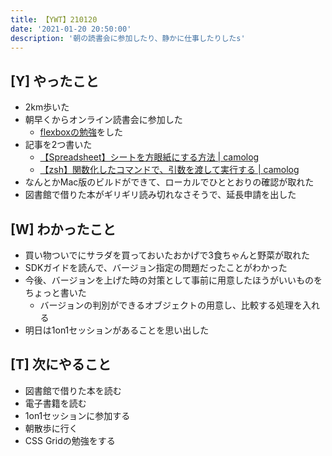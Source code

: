 ```yaml
---
title: 【YWT】210120
date: '2021-01-20 20:50:00'
description: '朝の読書会に参加したり、静かに仕事したりしたs'
---
```


## [Y] やったこと

- 2km歩いた
- 朝早くからオンライン読書会に参加した
  - [flexboxの勉強](https://github.com/LeeDDHH/book-output/blob/main/%E5%88%9D%E5%BF%83%E8%80%85%E3%81%8B%E3%82%89%E3%81%A1%E3%82%83%E3%82%93%E3%81%A8%E3%81%97%E3%81%9F%E3%83%97%E3%83%AD%E3%81%AB%E3%81%AA%E3%82%8B_Web%E3%83%87%E3%82%B6%E3%82%A4%E3%83%B3%E5%9F%BA%E7%A4%8E%E5%85%A5%E9%96%80/77_flexbox%E3%82%92%E4%BD%BF%E3%81%A3%E3%81%9F%E3%83%AC%E3%82%A4%E3%82%A2%E3%82%A6%E3%83%88.md)をした
- 記事を2つ書いた
  - [【Spreadsheet】シートを方眼紙にする方法 | camolog](https://expfrom.me/graph-paper-with-spreadsheet/)
  - [【zsh】関数化したコマンドで、引数を渡して実行する | camolog](https://expfrom.me/zsh-make-command-with-argument/)
- なんとかMac版のビルドができて、ローカルでひととおりの確認が取れた
- 図書館で借りた本がギリギリ読み切れなさそうで、延長申請を出した

## [W] わかったこと

- 買い物ついでにサラダを買っておいたおかげで3食ちゃんと野菜が取れた
- SDKガイドを読んで、バージョン指定の問題だったことがわかった
- 今後、バージョンを上げた時の対策として事前に用意したほうがいいものをちょっと書いた
  - バージョンの判別ができるオブジェクトの用意し、比較する処理を入れる
- 明日は1on1セッションがあることを思い出した

## [T] 次にやること

- 図書館で借りた本を読む
- 電子書籍を読む
- 1on1セッションに参加する
- 朝散歩に行く
- CSS Gridの勉強をする
